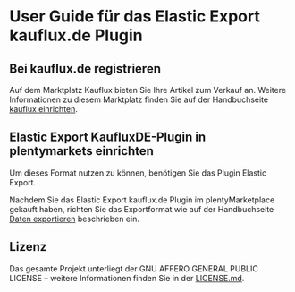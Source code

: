 
# User Guide für das Elastic Export kauflux.de Plugin

<div class="container-toc"></div>

## Bei kauflux.de registrieren

Auf dem Marktplatz Kauflux bieten Sie Ihre Artikel zum Verkauf an. Weitere Informationen zu diesem Marktplatz finden Sie auf der Handbuchseite [kauflux einrichten](https://www.plentymarkets.eu/handbuch/multi-channel/kauflux/).

## Elastic Export KaufluxDE-Plugin in plentymarkets einrichten

Um dieses Format nutzen zu können, benötigen Sie das Plugin Elastic Export.

Nachdem Sie das Elastic Export kauflux.de Plugin im plentyMarketplace gekauft haben, richten Sie das Exportformat wie auf der Handbuchseite [Daten exportieren](https://www.plentymarkets.eu/handbuch/datenaustausch/daten-exportieren/#4) beschrieben ein.

## Lizenz

Das gesamte Projekt unterliegt der GNU AFFERO GENERAL PUBLIC LICENSE – weitere Informationen finden Sie in der [LICENSE.md](https://github.com/plentymarkets/plugin-elastic-export-kauflux-de/blob/master/LICENSE.md).
